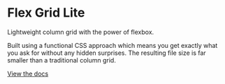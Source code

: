 # Flex Grid Lite
Lightweight column grid with the power of flexbox.

Built using a functional CSS approach which means you get exactly what you ask for without any hidden surprises. The resulting file size is far smaller than a traditional column grid.

[View the docs](https://flexgridlite.elliotdahl.com/)
